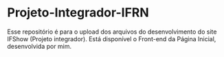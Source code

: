 # Projeto-Integrador-IFRN
Esse repositório é para o upload dos 
arquivos do desenvolvimento do site IFShow
(Projeto integrador). Está disponível o Front-end da 
Página Inicial, desenvolvida por mim.
